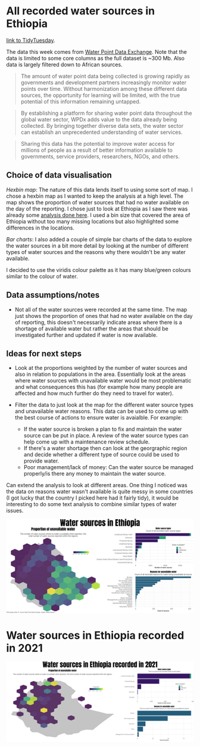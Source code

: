 # All recorded water sources in Ethiopia

[link to TidyTuesday](https://github.com/rfordatascience/tidytuesday/blob/master/data/2021/2021-05-04/readme.md). 

The data this week comes from [Water Point Data Exchange](https://data.waterpointdata.org/dataset/Water-Point-Data-Exchange-WPDx-Basic-/jfkt-jmqa). Note that the data is limited to some core columns as the full dataset is ~300 Mb. Also data is largely filtered down to African sources.

> The amount of water point data being collected is growing rapidly as governments and development partners increasingly monitor water points over time. Without harmonization among these different data sources, the opportunity for learning will be limited, with the true potential of this information remaining untapped. 

> By establishing a platform for sharing water point data throughout the global water sector, WPDx adds value to the data already being collected. By bringing together diverse data sets, the water sector can establish an unprecedented understanding of water services.

> Sharing this data has the potential to improve water access for millions of people as a result of better information available to governments, service providers, researchers, NGOs, and others.

## Choice of data visualisation 

*Hexbin map*: The nature of this data lends itself to using some sort of map. I chose a hexbin map as I wanted to keep the analysis at a high level. The map shows the proportion of water sources that had no water available on the day of the reporting. I chose just to look at Ethiopia as I saw there was already some [analysis done here](https://data.waterpointdata.org/dataset/Ethiopia-Water-Point-Map/2nct-ktzw). I used a bin size that covered the area of Ethiopia without too many missing locations but also highlighted some differences in the locations. 

*Bar charts*: I also added a couple of simple bar charts of the data to explore the water sources in a bit more detail by looking at the number of different types of water sources and the reasons why there wouldn't be any water available. 

I decided to use the viridis colour palette as it has many blue/green colours similar to the colour of water. 

## Data assumptions/notes 

* Not all of the water sources were recorded at the same time. The map just shows the proportion of ones that had no water available on the day of reporting, this doesn't necessarily indicate areas where there is a shortage of available water but rather the areas that should be investigated further and updated if water is now available. 

## Ideas for next steps

* Look at the proportions weighted by the number of water sources and also in relation to populations in the area. Essentially look at the areas where water sources with unavailable water would be most problematic and what consequences this has (for example how many people are affected and how much further do they need to travel for water). 

* Filter the data to just look at the map for the different water source types and unavailable water reasons. This data can be used to come up with the best course of actions to ensure water is avaialble. For example: 

    * If the water source is broken a plan to fix and maintain the water source can be put in place. A review of the water source types can help come up with a maintenance review schedule. 
    * If there's a water shortage then can look at the georgraphic region and decide whether a different type of source could be used to provide water. 
    * Poor management/lack of money: Can the water source be managed properly/is there any money to maintain the water source. 
    
Can extend the analysis to look at different areas. One thing I noticed was the data on reasons water wasn't available is quite messy in some countries (I got lucky that the country I picked here had it fairly tidy), it would be interesting to do some text analysis to combine similar types of water issues. 

<p align="center">
  <img src="https://github.com/kayleahaynes/TidyTuesday/blob/master/2021/week19/week19.png" width="1000">
</p>

# Water sources in Ethiopia recorded in 2021
<p align="center">
  <img src="https://github.com/kayleahaynes/TidyTuesday/blob/master/2021/week19/week19_2.png" width="1000">
</p>
